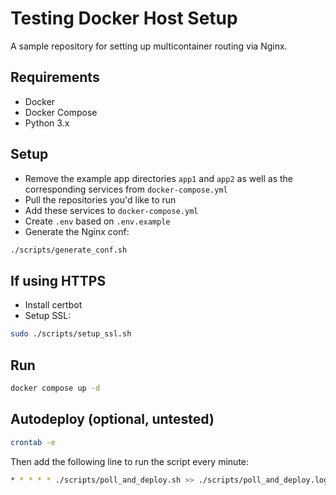 # Testing Docker Host Setup

A sample repository for setting up multicontainer routing via Nginx.


## Requirements

- Docker
- Docker Compose
- Python 3.x

## Setup

- Remove the example app directories `app1` and `app2` as well as the corresponding services from `docker-compose.yml`
- Pull the repositories you'd like to run
- Add these services to `docker-compose.yml`
- Create `.env` based on `.env.example`
- Generate the Nginx conf: 
```sh
./scripts/generate_conf.sh
``` 

## If using HTTPS

- Install certbot
- Setup SSL:
```sh
sudo ./scripts/setup_ssl.sh
```

## Run

```sh
docker compose up -d
```

## Autodeploy (optional, untested)

```sh
crontab -e
```

Then add the following line to run the script every minute:

```sh
* * * * * ./scripts/poll_and_deploy.sh >> ./scripts/poll_and_deploy.log 2>&1
```